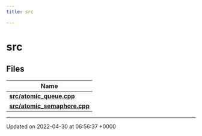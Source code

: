 ```yaml
---
title: src

---
```


# src



## Files

| Name           |
| -------------- |
| **[src/atomic_queue.cpp](Files/atomic__queue_8cpp.md#file-atomic-queue.cpp)**  |
| **[src/atomic_semaphore.cpp](Files/atomic__semaphore_8cpp.md#file-atomic-semaphore.cpp)**  |






-------------------------------

Updated on 2022-04-30 at 06:56:37 +0000
